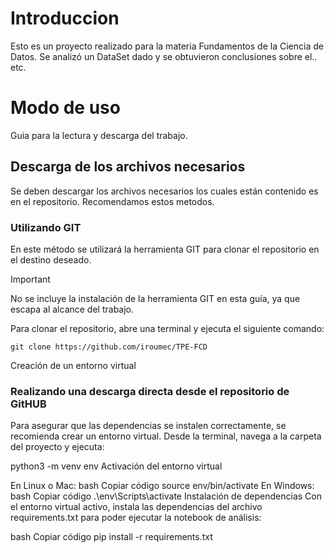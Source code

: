 # Introduccion
Esto es un proyecto realizado para la materia Fundamentos de la Ciencia de Datos. Se analizó un DataSet dado y se obtuvieron conclusiones sobre el.. etc.

# Modo de uso
Guia para la lectura y descarga del trabajo.

## Descarga de los archivos necesarios
Se deben descargar los archivos necesarios los cuales están contenido es en el repositorio. Recomendamos estos metodos.

### Utilizando GIT
En este método se utilizará la herramienta GIT para clonar el repositorio en el destino deseado.
> [!IMPORTANT]
> No se incluye la instalación de la herramienta GIT en esta guía, ya que escapa al alcance del trabajo.

Para clonar el repositorio, abre una terminal y ejecuta el siguiente comando:

```
git clone https://github.com/iroumec/TPE-FCD
```
Creación de un entorno virtual

### Realizando una descarga directa desde el repositorio de GitHUB
Para asegurar que las dependencias se instalen correctamente, se recomienda crear un entorno virtual. Desde la terminal, navega a la carpeta del proyecto y ejecuta:


python3 -m venv env
Activación del entorno virtual

En Linux o Mac:
bash
Copiar código
source env/bin/activate
En Windows:
bash
Copiar código
.\env\Scripts\activate
Instalación de dependencias
Con el entorno virtual activo, instala las dependencias del archivo requirements.txt para poder ejecutar la notebook de análisis:

bash
Copiar código
pip install -r requirements.txt
